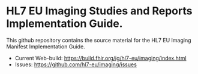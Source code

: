 # HL7 EU Imaging Studies and Reports Implementation Guide.

This github repository contains the source material for the HL7 EU Imaging Manifest Implementation Guide.

* Current Web-build: https://build.fhir.org/ig/hl7-eu/imaging/index.html
* Issues: https://github.com/hl7-eu/imaging/issues 

